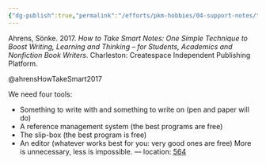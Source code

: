 ```yaml
---
{"dg-publish":true,"permalink":"/efforts/pkm-hobbies/04-support-notes/tool-box/","created":"2024-04-08T15:17:19.845+08:00","updated":"2024-07-22T14:02:58.066+08:00"}
---
```


Ahrens, Sönke. 2017. _How to Take Smart Notes: One Simple Technique to Boost Writing, Learning and Thinking – for Students, Academics and Nonfiction Book Writers_. Charleston: Createspace Independent Publishing Platform.

@ahrensHowTakeSmart2017

We need four tools:
- Something to write with and something to write on (pen and paper will do) 
- A reference management system (the best programs are free) 
- The slip-box (the best program is free) 
- An editor (whatever works best for you: very good ones are free) More is unnecessary, less is impossible. — location: [564]() 



